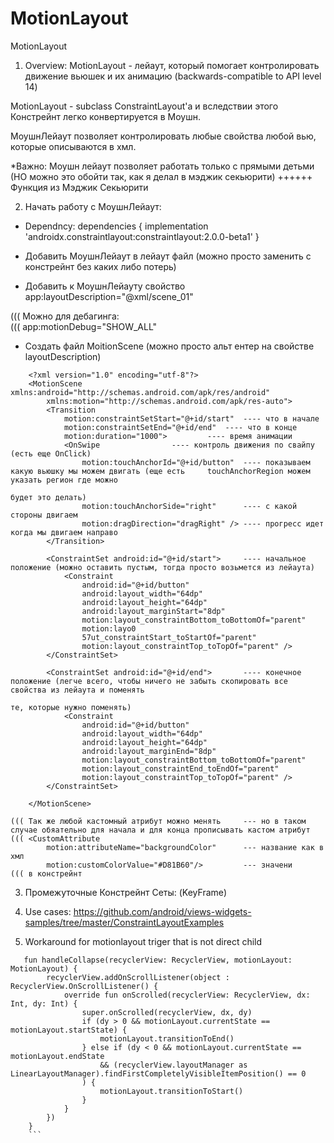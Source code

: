 # MotionLayout
MotionLayout

1) Overview:
MotionLayout - лейаут, который помогает контролировать движение вьюшек и их анимацию
(backwards-compatible to API level 14)

MotionLayout - subclass ConstraintLayout'a и вследствии этого Констрейнт легко конвертируется в Моушн.

МоушнЛейаут позволяет контролировать любые свойства любой вью, которые описываются в хмл.		

*Важно: Моушн лейаут позволяет работать только с прямыми детьми (НО можно это обойти так, как я делал в мэджик секьюрити) ++++++ Функция из Мэджик Секьюрити


2) Начать работу с МоушнЛейаут:

- Dependncy:
	dependencies {
	    implementation 'androidx.constraintlayout:constraintlayout:2.0.0-beta1'
	}

- Добавить МоушнЛейаут в лейаут файл (можно просто заменить с констрейнт без каких либо потерь)

- Добавить к МоушнЛейауту свойство
	app:layoutDescription="@xml/scene_01"

(((		Можно для дебагинга:	
(((    		app:motionDebug="SHOW_ALL"

- Создать файл MoitionScene (можно просто альт ентер на свойстве layoutDescription)
```
	<?xml version="1.0" encoding="utf-8"?>
	<MotionScene xmlns:android="http://schemas.android.com/apk/res/android"
	    xmlns:motion="http://schemas.android.com/apk/res-auto">
	    <Transition
	        motion:constraintSetStart="@+id/start"  ---- что в начале 
	        motion:constraintSetEnd="@+id/end"	---- что в конце
	        motion:duration="1000">			---- время анимации
	        <OnSwipe				---- контроль движения по свайпу (есть еще OnClick)
	            motion:touchAnchorId="@+id/button"	---- показываем какую вьюшку мы можем двигать (еще есть 	touchAnchorRegion можем указать регион где можно
	            																					будет это делать)
 	            motion:touchAnchorSide="right"		---- с какой стороны двигаем 
	            motion:dragDirection="dragRight" />	---- прогресс идет когда мы двигаем направо
	    </Transition>

	    <ConstraintSet android:id="@+id/start">		---- начальное положение (можно оставить пустым, тогда просто возьмется из лейаута)
	        <Constraint
	            android:id="@+id/button"
	            android:layout_width="64dp"
	            android:layout_height="64dp"
	            android:layout_marginStart="8dp"
	            motion:layout_constraintBottom_toBottomOf="parent"
	            motion:layo0
	            57ut_constraintStart_toStartOf="parent"
	            motion:layout_constraintTop_toTopOf="parent" />
	    </ConstraintSet>

	    <ConstraintSet android:id="@+id/end">		---- конечное положение (легче всего, чтобы ничего не забыть скопировать все свойства из лейаута и поменять 
	    																		те, которые нужно поменять)
	        <Constraint
	            android:id="@+id/button"
	            android:layout_width="64dp"
	            android:layout_height="64dp"
	            android:layout_marginEnd="8dp"
	            motion:layout_constraintBottom_toBottomOf="parent"
	            motion:layout_constraintEnd_toEndOf="parent"
	            motion:layout_constraintTop_toTopOf="parent" />
	    </ConstraintSet>

	</MotionScene>

```

```
((( Так же любой кастомный атрибут можно менять 	--- но в таком случае обяательно для начала и для конца прописывать кастом атрибут
((( <CustomAttribute
        motion:attributeName="backgroundColor"		--- название как в хмл
        motion:customColorValue="#D81B60"/>			--- значени
((( в констрейнт
```


3) Промежуточные Констрейнт Сеты: (KeyFrame)


4) Use cases:
https://github.com/android/views-widgets-samples/tree/master/ConstraintLayoutExamples



5) Workaround for motionlayout triger that is not direct child
```
   fun handleCollapse(recyclerView: RecyclerView, motionLayout: MotionLayout) {
        recyclerView.addOnScrollListener(object : RecyclerView.OnScrollListener() {
            override fun onScrolled(recyclerView: RecyclerView, dx: Int, dy: Int) {
                super.onScrolled(recyclerView, dx, dy)
                if (dy > 0 && motionLayout.currentState == motionLayout.startState) {
                    motionLayout.transitionToEnd()
                } else if (dy < 0 && motionLayout.currentState == motionLayout.endState
                    && (recyclerView.layoutManager as LinearLayoutManager).findFirstCompletelyVisibleItemPosition() == 0
                ) {
                    motionLayout.transitionToStart()
                }
            }
        })
    }
    ```

